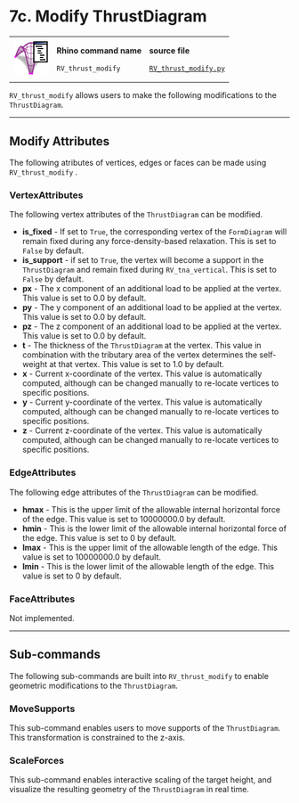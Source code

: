 # 7c. Modify ThrustDiagram

|                                                                                           |                                                                                |                                                                                                                              |
| ----------------------------------------------------------------------------------------- | ------------------------------------------------------------------------------ | ---------------------------------------------------------------------------------------------------------------------------- |
| <img src="../../.gitbook/assets/RV_ThrustDiagram-modify.svg" alt="" data-size="original"> | <p><strong>Rhino command name</strong></p><p><code>RV_thrust_modify</code></p> | <p><strong>source file</strong></p><p><a href="../../../plugin/RV_thrust_modify.py"><code>RV_thrust_modify.py</code></a></p> |

`RV_thrust_modify` allows users to make the following modifications to the `ThrustDiagram`.

***

## Modify Attributes

The following atributes of vertices, edges or faces can be made using `RV_thrust_modify` .&#x20;

### VertexAttributes

The following vertex attributes of the `ThrustDiagram` can be modified.

* **is\_fixed** - If set to `True`, the corresponding vertex of the `FormDiagram` will remain fixed during any force-density-based relaxation. This is set to `False` by default.
* **is\_support** - if set to `True`, the vertex will become a support in the `ThrustDiagram` and remain fixed during `RV_tna_vertical`. This is set to `False` by default.
* **px** - The x component of an additional load to be applied at the vertex. This value is set to 0.0 by default.
* **py** - The y component of an additional load to be applied at the vertex. This value is set to 0.0 by default.
* **pz** - The z component of an additional load to be applied at the vertex. This value is set to 0.0 by default.
* **t** - The thickness of the `ThrustDiagram` at the vertex. This value in combination with the tributary area of the vertex determines the self-weight at that vertex. This value is set to 1.0 by default.
* **x** - Current x-coordinate of the vertex. This value is automatically computed, although can be changed manually to re-locate vertices to specific positions.
* **y** - Current y-coordinate of the vertex. This value is automatically computed, although can be changed manually to re-locate vertices to specific positions.
* **z** - Current z-coordinate of the vertex. This value is automatically computed, although can be changed manually to re-locate vertices to specific positions.

### EdgeAttributes

The following edge attributes of the `ThrustDiagram` can be modified.

* **hmax** - This is the upper limit of the allowable internal horizontal force of the edge. This value is set to 10000000.0 by default.
* **hmin** - This is the lower limit of the allowable internal horizontal force of the edge. This value is set to 0 by default.
* **lmax** - This is the upper limit of the allowable length of the edge. This value is set to 10000000.0 by default.
* **lmin** - This is the lower limit of the allowable length of the edge. This value is set to 0 by default.

### FaceAttributes

Not implemented.

***

## Sub-commands

The following sub-commands are built into `RV_thrust_modify` to enable geometric modifications to the `ThrustDiagram`.&#x20;

### MoveSupports

This sub-command enables users to move supports of the `ThrustDiagram`. This transformation is constrained to the z-axis.&#x20;

### ScaleForces

This sub-command enables interactive scaling of the target height, and visualize the resulting geometry of the `ThrustDiagram` in real time.
